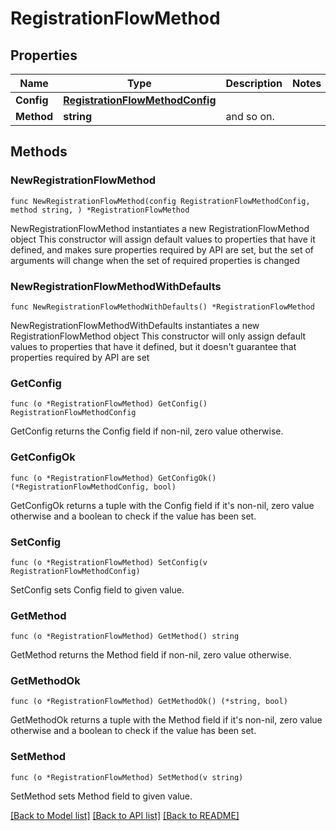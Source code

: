 # RegistrationFlowMethod

## Properties

Name | Type | Description | Notes
------------ | ------------- | ------------- | -------------
**Config** | [**RegistrationFlowMethodConfig**](registrationFlowMethodConfig.md) |  | 
**Method** | **string** | and so on. | 

## Methods

### NewRegistrationFlowMethod

`func NewRegistrationFlowMethod(config RegistrationFlowMethodConfig, method string, ) *RegistrationFlowMethod`

NewRegistrationFlowMethod instantiates a new RegistrationFlowMethod object
This constructor will assign default values to properties that have it defined,
and makes sure properties required by API are set, but the set of arguments
will change when the set of required properties is changed

### NewRegistrationFlowMethodWithDefaults

`func NewRegistrationFlowMethodWithDefaults() *RegistrationFlowMethod`

NewRegistrationFlowMethodWithDefaults instantiates a new RegistrationFlowMethod object
This constructor will only assign default values to properties that have it defined,
but it doesn't guarantee that properties required by API are set

### GetConfig

`func (o *RegistrationFlowMethod) GetConfig() RegistrationFlowMethodConfig`

GetConfig returns the Config field if non-nil, zero value otherwise.

### GetConfigOk

`func (o *RegistrationFlowMethod) GetConfigOk() (*RegistrationFlowMethodConfig, bool)`

GetConfigOk returns a tuple with the Config field if it's non-nil, zero value otherwise
and a boolean to check if the value has been set.

### SetConfig

`func (o *RegistrationFlowMethod) SetConfig(v RegistrationFlowMethodConfig)`

SetConfig sets Config field to given value.


### GetMethod

`func (o *RegistrationFlowMethod) GetMethod() string`

GetMethod returns the Method field if non-nil, zero value otherwise.

### GetMethodOk

`func (o *RegistrationFlowMethod) GetMethodOk() (*string, bool)`

GetMethodOk returns a tuple with the Method field if it's non-nil, zero value otherwise
and a boolean to check if the value has been set.

### SetMethod

`func (o *RegistrationFlowMethod) SetMethod(v string)`

SetMethod sets Method field to given value.



[[Back to Model list]](../README.md#documentation-for-models) [[Back to API list]](../README.md#documentation-for-api-endpoints) [[Back to README]](../README.md)



